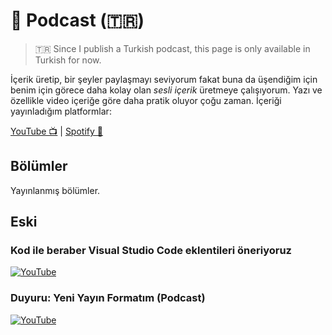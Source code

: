 # 🎤 Podcast (🇹🇷)

> 🇹🇷 Since I publish a Turkish podcast, this page is only available in Turkish
> for now.

İçerik üretip, bir şeyler paylaşmayı seviyorum fakat buna da üşendiğim için
benim için görece daha kolay olan *sesli içerik* üretmeye çalışıyorum. Yazı
ve özellikle video içeriğe göre daha pratik oluyor çoğu zaman. İçeriği yayınladığım
platformlar:

[YouTube 📺](https://www.youtube.com/@ayazar) |
[Spotify 🎤](https://podcasters.spotify.com/pod/show/alper-yazar)

## Bölümler

Yayınlanmış bölümler.

## Eski

### Kod ile beraber Visual Studio Code eklentileri öneriyoruz

[![YouTube](http://i3.ytimg.com/vi/pWFg0wpOgqA/hqdefault.jpg)](https://www.youtube.com/watch?v=pWFg0wpOgqA)

### Duyuru: Yeni Yayın Formatım (Podcast)

[![YouTube](http://i3.ytimg.com/vi/WiEeYYUhRjs/hqdefault.jpg)](https://www.youtube.com/watch?v=WiEeYYUhRjs)
